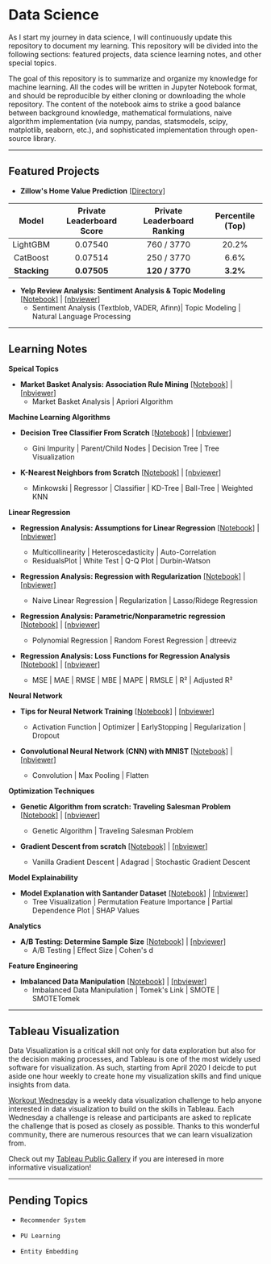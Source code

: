 # Data Science

As I start my journey in data science, I will continuously update this repository to document my learning. This repository will be divided into the following sections: featured projects, data science learning notes, and other special topics.

The goal of this repository is to summarize and organize my knowledge for machine learning. All the codes will be written in Jupyter Notebook format, and should be reproducible by either cloning or downloading the whole repository. The content of the notebook aims to strike a good balance between background knowledge, mathematical formulations, naive algorithm implementation (via numpy, pandas, statsmodels, scipy, matplotlib, seaborn, etc.), and sophisticated implementation through open-source library.

---
## Featured Projects

* **Zillow's Home Value Prediction** [[Directory]](https://github.com/patrick-ytchou/KaggleZillowHomeValue)

| Model | Private Leaderboard Score | Private Leaderboard Ranking | Percentile (Top) |
| :---: | :---:| :---: | :---: |
| LightGBM | 0.07540 | 760 / 3770 | 20.2% |
| CatBoost | 0.07514 | 250 / 3770 | 6.6% |
| **Stacking** | **0.07505** | **120 / 3770** | **3.2%** |


* **Yelp Review Analysis: Sentiment Analysis & Topic Modeling** [[Notebook]](https://github.com/patrick-ytchou/Data-Science/blob/master/Projects/YelpReviewAnalysis/Yelp%20Review%20Analysis%20--%20Sentiment%20Analysis%20%26%20Topic%20Modeling.ipynb) | [[nbviewer]](https://nbviewer.jupyter.org/github/patrick-ytchou/Data-Science/blob/master/Projects/YelpReviewAnalysis/Yelp%20Review%20Analysis%20--%20Sentiment%20Analysis%20%26%20Topic%20Modeling.ipynb)
    * Sentiment Analysis (Textblob, VADER, Afinn)| Topic Modeling | Natural Language Processing 

---
## Learning Notes

**Speical Topics**

* **Market Basket Analysis: Association Rule Mining** [[Notebook]](hhttps://github.com/patrick-ytchou/Data-Science/blob/master/Notes/AssociationRules/Market%20Basket%20Analysis%20--%20Association%20Rule%20Explained.ipynb) | [[nbviewer]](https://nbviewer.jupyter.org/github/patrick-ytchou/Data-Science/blob/master/Notes/AssociationRules/Market%20Basket%20Analysis%20--%20Association%20Rule%20Explained.ipynb)
    * Market Basket Analysis | Apriori Algorithm


**Machine Learning Algorithms**

* **Decision Tree Classifier From Scratch** [[Notebook]](https://github.com/patrick-ytchou/Data-Science/blob/master/Notes/ML%20Algos/Tree/Decision%20Tree%20Classifier%20from%20Scratch.ipynb) | [[nbviewer]](https://nbviewer.jupyter.org/github/patrick-ytchou/Data-Science/blob/master/Notes/ML%20Algos/Tree/Decision%20Tree%20Classifier%20from%20Scratch.ipynb)
    * Gini Impurity | Parent/Child Nodes | Decision Tree | Tree Visualization

* **K-Nearest Neighbors from Scratch** [[Notebook]](https://github.com/patrick-ytchou/Data-Science/blob/master/Notes/ML%20Algos/Clustering/K-Nearest%20Neighbors%20from%20Scratch.ipynb) | [[nbviewer]](https://nbviewer.jupyter.org/github/patrick-ytchou/Data-Science/blob/master/Notes/ML%20Algos/Clustering/K-Nearest%20Neighbors%20from%20Scratch.ipynb)
    * Minkowski | Regressor | Classifier | KD-Tree | Ball-Tree | Weighted KNN


**Linear Regression**
* **Regression Analysis: Assumptions for Linear Regression** [[Notebook]](https://github.com/patrick-ytchou/Data-Science/blob/master/Notes/ML%20Algos/Regression/Regression%20Analysis%20--%20Assumptions%20for%20Linear%20Regression.ipynb) | [[nbviewer]](https://nbviewer.jupyter.org/github/patrick-ytchou/Data-Science/blob/master/Notes/ML%20Algos/Regression/Regression%20Analysis%20--%20Assumptions%20for%20Linear%20Regression.ipynb)
    * Multicollinearity | Heteroscedasticity | Auto-Correlation
    * ResidualsPlot | White Test | Q-Q Plot | Durbin-Watson
    
* **Regression Analysis: Regression with Regularization** [[Notebook]](https://github.com/patrick-ytchou/Data-Science/blob/master/Notes/ML%20Algos/Regression/Regression%20Analysis%20--%20Regression%20with%20Regularization.ipynb) | [[nbviewer]](https://nbviewer.jupyter.org/github/patrick-ytchou/Data-Science/blob/master/Notes/ML%20Algos/Regression/Regression%20Analysis%20--%20Regression%20with%20Regularization.ipynb)
    * Naive Linear Regression | Regularization | Lasso/Ridege Regression
    
* **Regression Analysis: Parametric/Nonparametric regression** [[Notebook]](https://github.com/patrick-ytchou/Data-Science/blob/master/Notes/ML%20Algos/Regression/Regression%20Analysis%20--%20Parametric%20and%20Nonparametric%20Regression.ipynb) | [[nbviewer]](https://nbviewer.jupyter.org/github/patrick-ytchou/Data-Science/blob/master/Notes/ML%20Algos/Regression/Regression%20Analysis%20--%20Parametric%20and%20Nonparametric%20Regression.ipynb)
    * Polynomial Regression | Random Forest Regression | dtreeviz
    
* **Regression Analysis: Loss Functions for Regression Analysis** [[Notebook]](https://github.com/patrick-ytchou/Data-Science/blob/master/Notes/ML%20Algos/Regression/Regression%20Analysis%20--%20Loss%20Functions%20for%20Regression%20Analysis.ipynb) | [[nbviewer]](https://nbviewer.jupyter.org/github/patrick-ytchou/Data-Science/blob/master/Notes/ML%20Algos/Regression/Regression%20Analysis%20--%20Loss%20Functions%20for%20Regression%20Analysis.ipynb)
    * MSE | MAE | RMSE | MBE | MAPE | RMSLE | R² | Adjusted R²

**Neural Network**
* **Tips for Neural Network Training** [[Notebook]](https://github.com/patrick-ytchou/Data-Science/blob/master/Notes/ML%20Algos/NeuralNetwork/Neural%20Network%20-%20Tips%20for%20Neural%20Network%20Training.ipynb) | [[nbviewer]](https://nbviewer.jupyter.org/github/patrick-ytchou/Data-Science/blob/master/Notes/ML%20Algos/NeuralNetwork/Neural%20Network%20-%20Tips%20for%20Neural%20Network%20Training.ipynb)
	* Activation Function | Optimizer | EarlyStopping | Regularization | Dropout

* **Convolutional Neural Network (CNN) with MNIST** [[Notebook]](https://github.com/patrick-ytchou/Data-Science/blob/master/Notes/ML%20Algos/NeuralNetwork/Neural%20Network%20-%20Convolutional%20Neural%20Network%20with%20MNIST.ipynb) | [[nbviewer]](https://nbviewer.jupyter.org/github/patrick-ytchou/Data-Science/blob/master/Notes/ML%20Algos/NeuralNetwork/Neural%20Network%20-%20Convolutional%20Neural%20Network%20with%20MNIST.ipynb)
	* Convolution | Max Pooling | Flatten

**Optimization Techniques**

* **Genetic Algorithm from scratch: Traveling Salesman Problem** [[Notebook]](https://github.com/patrick-ytchou/Data-Science/blob/master/Notes/ML%20Algos/Optimization/Genetic%20Algorithm%20from%20Scratch%20--%20Traveling%20Salesman%20Problem.ipynb) | [[nbviewer]](https://nbviewer.jupyter.org/github/patrick-ytchou/Data-Science/blob/master/Notes/ML%20Algos/Optimization/Genetic%20Algorithm%20from%20Scratch%20--%20Traveling%20Salesman%20Problem.ipynb)
    * Genetic Algorithm | Traveling Salesman Problem 

* **Gradient Descent from scratch** [[Notebook]](https://github.com/patrick-ytchou/Data-Science/blob/master/Notes/ML%20Algos/Optimization/Gradient%20Descent%20from%20Scratch.ipynb) | [[nbviewer]](https://nbviewer.jupyter.org/github/patrick-ytchou/Data-Science/blob/master/Notes/ML%20Algos/Optimization/Gradient%20Descent%20from%20Scratch.ipynb)
	* Vanilla Gradient Descent | Adagrad | Stochastic Gradient Descent

**Model Explainability**

* **Model Explanation with Santander Dataset** [[Notebook]](https://github.com/patrick-ytchou/Data-Science/blob/master/Notes/ModelExplanation/Model%20Explanation%20with%20Santander%20Dataset.ipynb) | [[nbviewer]](https://nbviewer.jupyter.org/github/patrick-ytchou/Data-Science/blob/master/Notes/ModelExplanation/Model%20Explanation%20with%20Santander%20Dataset.ipynb)
	* Tree Visualization | Permutation Feature Importance | Partial Dependence Plot | SHAP Values

**Analytics**

* **A/B Testing: Determine Sample Size** [[Notebook]](https://github.com/patrick-ytchou/Data-Science/blob/master/Notes/AB%20Testing/AB-Testing%20-%20Determine%20Sample%20Size.ipynb) | [[nbviewer]](https://nbviewer.jupyter.org/github/patrick-ytchou/Data-Science/blob/master/Notes/AB%20Testing/AB-Testing%20-%20Determine%20Sample%20Size.ipynb)
	* A/B Testing | Effect Size | Cohen's d

**Feature Engineering**

* **Imbalanced Data Manipulation** [[Notebook]](https://github.com/patrick-ytchou/Data-Science/blob/master/Notes/ImbalancedDataManipulation/Imbalanced%20Dataset%20Manipulation.ipynb) | [[nbviewer]](https://nbviewer.jupyter.org/github/patrick-ytchou/Data-Science/blob/master/Notes/ImbalancedDataManipulation/Imbalanced%20Dataset%20Manipulation.ipynb)
    * Imbalanced Data Manipulation | Tomek's Link | SMOTE | SMOTETomek


---
## Tableau Visualization
Data Visualization is a critical skill not only for data exploration but also for the decision making processes, and Tableau is one of the most widely used software for visualization. As such, starting from April 2020 I deicde to put aside one hour weekly to create hone my visualization skills and find unique insights from data.

[Workout Wednesday](http://www.workout-wednesday.com/) is a weekly data visualization challenge to help anyone interested in data visualization to build on the skills in Tableau. Each Wednesday a challenge is release and participants are asked to replicate the challenge that is posed as closely as possible. Thanks to this wonderful community, there are numerous resources that we can learn visualization from.

Check out my [Tableau Public Gallery](https://public.tableau.com/profile/yung.tang.chou#!/) if you are interesed in more informative visualization!


---
## Pending Topics

* `Recommender System`

* `PU Learning`

* `Entity Embedding`